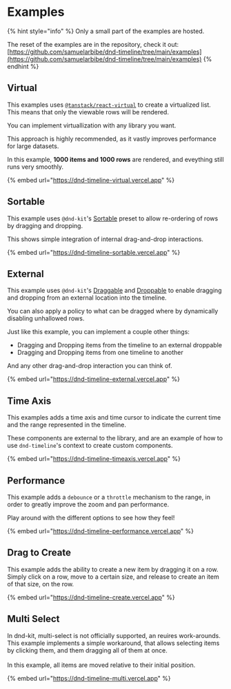 # Examples

{% hint style="info" %}
Only a small part of the examples are hosted.

The reset of the examples are in the repository, check it out: [https://github.com/samuelarbibe/dnd-timeline/tree/main/examples](https://github.com/samuelarbibe/dnd-timeline/tree/main/examples)
{% endhint %}

## Virtual

This examples uses [`@tanstack/react-virtual`](https://tanstack.com/virtual/v3) to create a virtualized list. This means that only the viewable rows will be rendered.

You can implement virtuallization with any library you want.

This approach is highly recommended, as it vastly improves performance for large datasets.

In this example, **1000 items and 1000 rows** are rendered, and eveything still runs very smoothly.

{% embed url="https://dnd-timeline-virtual.vercel.app" %}

## Sortable

This example uses `@dnd-kit`'s [Sortable](https://docs.dndkit.com/presets/sortable) preset to allow re-ordering of rows by dragging and dropping.

This shows simple integration of internal drag-and-drop interactions.

{% embed url="https://dnd-timeline-sortable.vercel.app" %}

## External

This example uses `@dnd-kit`'s [Draggable](https://docs.dndkit.com/api-documentation/draggable) and [Droppable](https://docs.dndkit.com/api-documentation/droppable) to enable dragging and dropping from an external location into the timeline.

You can also apply a policy to what can be dragged where by dynamically disabling unhallowed rows.

Just like this example, you can implement a couple other things:

* Dragging and Dropping items from the timeline to an external droppable
* Dragging and Dropping items from one timeline to another

And any other drag-and-drop interaction you can think of.

{% embed url="https://dnd-timeline-external.vercel.app" %}

## Time Axis

This examples adds a time axis and time cursor to indicate the current time and the range represented in the timeline.

These components are external to the library, and are an example of how to use `dnd-timeline`'s context to create custom components.

{% embed url="https://dnd-timeline-timeaxis.vercel.app" %}

## Performance

This example adds a `debounce` or a `throttle` mechanism to the range, in order to greatly improve the zoom and pan performance.

Play around with the different options to see how they feel!

{% embed url="https://dnd-timeline-performance.vercel.app" %}

## Drag to Create

This example adds the ability to create a new item by dragging it on a row. Simply click on a row, move to a certain size, and release to create an item of that size, on the row.

{% embed url="https://dnd-timeline-create.vercel.app" %}

## Multi Select

In dnd-kit, multi-select is not officially supported, an reuires work-arounds.\
This example implements a simple workaround, that allows selecting items by clicking them, and them dragging all of them at once. \
\
In this example, all items are moved relative to their initial position.

{% embed url="https://dnd-timeline-multi.vercel.app" %}
